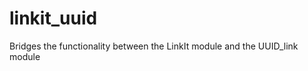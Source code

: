 linkit_uuid
===========

Bridges the functionality between the LinkIt module and the UUID_link module